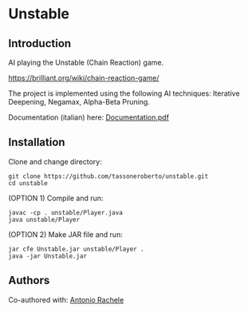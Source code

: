 # Unstable

## Introduction
AI playing the Unstable (Chain Reaction) game.

https://brilliant.org/wiki/chain-reaction-game/

The project is implemented using the following AI techniques: Iterative Deepening, Negamax, Alpha-Beta Pruning.

Documentation (italian) here: <a href="https://github.com/tassoneroberto/unstable/blob/master/Documentation.pdf">Documentation.pdf</a>

## Installation
Clone and change directory:
```
git clone https://github.com/tassoneroberto/unstable.git
cd unstable

```
(OPTION 1) Compile and run:
```
javac -cp . unstable/Player.java
java unstable/Player
```
(OPTION 2) Make JAR file and run:
```
jar cfe Unstable.jar unstable/Player .
java -jar Unstable.jar
```

## Authors

Co-authored with:
[Antonio Rachele](https://github.com/racheleantonio)
